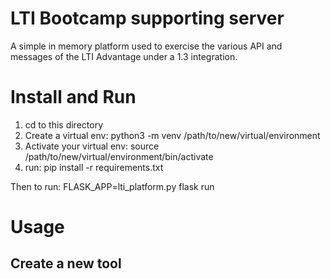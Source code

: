 # LTI Bootcamp supporting server

A simple in memory platform used to exercise the various API and messages of the LTI Advantage
under a 1.3 integration.

# Install and Run

1. cd to this directory
1. Create a virtual env: python3 -m venv /path/to/new/virtual/environment
2. Activate your virtual env: source /path/to/new/virtual/environment/bin/activate 
3. run: pip install -r requirements.txt

Then to run: FLASK_APP=lti_platform.py flask run

# Usage

## Create a new tool


